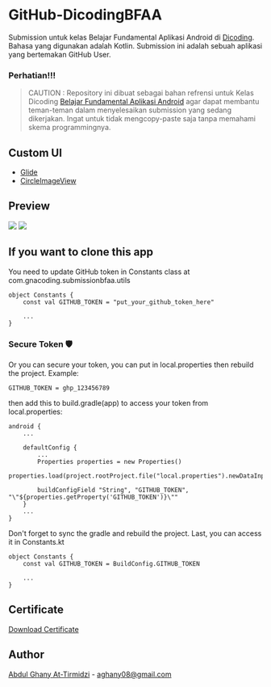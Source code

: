 # GitHub-DicodingBFAA

Submission untuk kelas Belajar Fundamental Aplikasi Android di [Dicoding](https://www.dicoding.com). Bahasa yang digunakan adalah Kotlin. 
Submission ini adalah sebuah aplikasi yang bertemakan GitHub User.

### Perhatian!!!

> CAUTION : Repository ini dibuat sebagai bahan refrensi untuk Kelas Dicoding [Belajar Fundamental Aplikasi Android](https://www.dicoding.com/academies/14) 
agar dapat membantu teman-teman dalam menyelesaikan submission yang sedang dikerjakan. Ingat untuk tidak mengcopy-paste saja tanpa memahami skema programmingnya.

## Custom UI

- [Glide](https://github.com/bumptech/glide)
- [CircleImageView](https://github.com/hdodenhof/CircleImageView)

## Preview
<img src="https://user-images.githubusercontent.com/73926625/178882716-15c2ad16-9663-46c2-8267-1d0791508acc.png">
<img src="https://user-images.githubusercontent.com/73926625/178882798-8bbb80b9-a6d5-4263-a2db-e7d9e5368b77.png">

## If you want to clone this app
You need to update GitHub token in Constants class at com.gnacoding.submissionbfaa.utils
```
object Constants {
    const val GITHUB_TOKEN = "put_your_github_token_here"
    
    ...
}
```

### Secure Token 🛡️
Or you can secure your token, you can put in local.properties then rebuild the project. Example:
```
GITHUB_TOKEN = ghp_123456789
```
then add this to build.gradle(app) to access your token from local.properties:
```
android {
    ...
    
    defaultConfig {
        ...
        Properties properties = new Properties()
        properties.load(project.rootProject.file("local.properties").newDataInputStream())

        buildConfigField "String", "GITHUB_TOKEN", "\"${properties.getProperty('GITHUB_TOKEN')}\""
    }
    ...
}
```
Don't forget to sync the gradle and rebuild the project. Last, you can access it in Constants.kt
```
object Constants {
    const val GITHUB_TOKEN = BuildConfig.GITHUB_TOKEN
    
    ...
}
```

## Certificate

[Download Certificate](https://www.dicoding.com/certificates/NVP714YNRPR0)

## Author

[Abdul Ghany At-Tirmidzi](https://www.linkedin.com/in/abghany/) - aghany08@gmail.com
